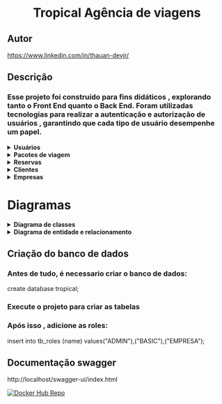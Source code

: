 
# <div align="center" >Tropical Agência de viagens</div>
## Autor 
https://www.linkedin.com/in/thauan-devjr/

## Descrição 

### Esse projeto  foi construído para fins didáticos , explorando tanto o Front End  quanto o Back End. Foram utilizadas tecnologias para realizar a autenticação e autorização de usuários , garantindo que cada tipo de usuário desempenhe um papel.

<details>
    <summary><b>Usuários</b></summary>
    <img src="./media/categories.png" alt="Categorias">
</details>

<details>
    <summary><b>Pacotes de viagem</b></summary>
    <img src="./media/categories.png" alt="Categorias">
</details>

<details>
    <summary><b>Reservas</b></summary>
    <img src="./media/categories.png" alt="Categorias">
</details>
<details>
    <summary><b>Clientes</b></summary>
    <img src="./media/categories.png" alt="Categorias">
</details>
<details>
    <summary><b>Empresas</b></summary>
    <img src="./media/categories.png" alt="Categorias">
</details>

# Diagramas
<details>
    <summary><b>Diagrama de classes</b></summary>
    <img src="./database/Diagrama de classes.png" alt="Categorias">
</details>
<details>
    <summary><b>Diagrama de entidade e relacionamento</b></summary>
    <img src="./database/DER.png" alt="Categorias">
</details>

## Criação do banco de dados
### Antes de tudo, é necessario criar o banco de dados:

create database tropical;

### Execute o projeto para criar as tabelas

### Após isso , adicione as roles: 
 insert  into tb_roles (name) values("ADMIN"),("BASIC"),("EMPRESA");

## Documentação swagger
http://localhost/swagger-ui/index.html

[![Docker Hub Repo](https://img.shields.io/docker/pulls/thauans/tropical.svg)](https://hub.docker.com/repository/docker/thauans/tropical)